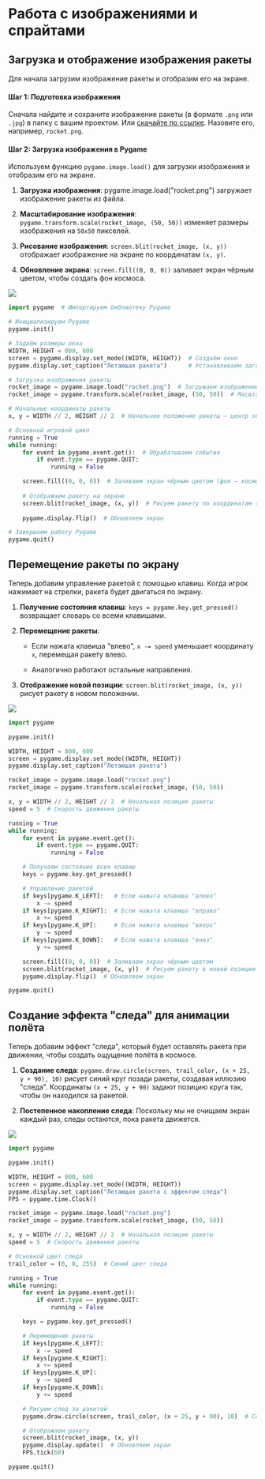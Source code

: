 # Работа с изображениями и спрайтами

## Загрузка и отображение изображения ракеты

Для начала загрузим изображение ракеты и отобразим его на экране. 

#### Шаг 1: Подготовка изображения

Сначала найдите и сохраните изображение ракеты (в формате `.png` или `.jpg`) в папку с вашим проектом. Или [скачайте по ссылке](https://disk.yandex.kz/i/RfBTjDfS_qXfSA). Назовите его, например, `rocket.png`.

#### Шаг 2: Загрузка изображения в Pygame

Используем функцию `pygame.image.load()` для загрузки изображения и отобразим его на экране.

1. **Загрузка изображения**: pygame.image.load("rocket.png") загружает изображение ракеты из файла.

2. **Масштабирование изображения**: `pygame.transform.scale(rocket_image, (50, 50))` изменяет размеры изображения на `50x50` пикселей.

3. **Рисование изображения**: `screen.blit(rocket_image, (x, y))` отображает изображение на экране по координатам `(x, y)`.

4. **Обновление экрана**: `screen.fill((0, 0, 0))` заливает экран чёрным цветом, чтобы создать фон космоса.

<div>
    <img src="images/py-2-1.png">
</div>

```python
import pygame  # Импортируем библиотеку Pygame

# Инициализируем Pygame
pygame.init()

# Задаём размеры окна
WIDTH, HEIGHT = 800, 600
screen = pygame.display.set_mode((WIDTH, HEIGHT))  # Создаём окно
pygame.display.set_caption("Летающая ракета")      # Устанавливаем заголовок окна

# Загрузка изображения ракеты
rocket_image = pygame.image.load("rocket.png")  # Загружаем изображение ракеты
rocket_image = pygame.transform.scale(rocket_image, (50, 50))  # Масштабируем изображение до нужного размера

# Начальные координаты ракеты
x, y = WIDTH // 2, HEIGHT // 2  # Начальное положение ракеты — центр экрана

# Основной игровой цикл
running = True
while running:
    for event in pygame.event.get():  # Обрабатываем события
        if event.type == pygame.QUIT:
            running = False

    screen.fill((0, 0, 0))  # Заливаем экран чёрным цветом (фон — космос)
    
    # Отображаем ракету на экране
    screen.blit(rocket_image, (x, y))  # Рисуем ракету по координатам (x, y)
    
    pygame.display.flip()  # Обновляем экран

# Завершаем работу Pygame
pygame.quit()
```

## Перемещение ракеты по экрану

Теперь добавим управление ракетой с помощью клавиш. Когда игрок нажимает на стрелки, ракета будет двигаться по экрану.


1. **Получение состояния клавиш**: `keys = pygame.key.get_pressed()` возвращает словарь со всеми клавишами.

2. **Перемещение ракеты**:

    - Если нажата клавиша "влево", `x -= speed` уменьшает координату `x`, перемещая ракету влево.

    - Аналогично работают остальные направления.

3. **Отображение новой позиции**: `screen.blit(rocket_image, (x, y))` рисует ракету в новом положении.

<div>
    <img src="images/py-2-2.png">
</div>

```python
import pygame

pygame.init()

WIDTH, HEIGHT = 800, 600
screen = pygame.display.set_mode((WIDTH, HEIGHT))
pygame.display.set_caption("Летающая ракета")

rocket_image = pygame.image.load("rocket.png")
rocket_image = pygame.transform.scale(rocket_image, (50, 50))

x, y = WIDTH // 2, HEIGHT // 2  # Начальная позиция ракеты
speed = 5  # Скорость движения ракеты

running = True
while running:
    for event in pygame.event.get():
        if event.type == pygame.QUIT:
            running = False

    # Получаем состояние всех клавиш
    keys = pygame.key.get_pressed()

    # Управление ракетой
    if keys[pygame.K_LEFT]:   # Если нажата клавиша "влево"
        x -= speed
    if keys[pygame.K_RIGHT]:  # Если нажата клавиша "вправо"
        x += speed
    if keys[pygame.K_UP]:     # Если нажата клавиша "вверх"
        y -= speed
    if keys[pygame.K_DOWN]:   # Если нажата клавиша "вниз"
        y += speed

    screen.fill((0, 0, 0))  # Заливаем экран чёрным цветом
    screen.blit(rocket_image, (x, y))  # Рисуем ракету в новой позиции
    pygame.display.flip()  # Обновляем экран

pygame.quit()
```

## Создание эффекта "следа" для анимации полёта

Теперь добавим эффект "следа", который будет оставлять ракета при движении, чтобы создать ощущение полёта в космосе.

1. **Создание следа**: `pygame.draw.circle(screen, trail_color, (x + 25, y + 90), 10)` рисует синий круг позади ракеты, создавая иллюзию "следа". Координаты `(x + 25, y + 90)` задают позицию круга так, чтобы он находился за ракетой.

2. **Постепенное накопление следа**: Поскольку мы не очищаем экран каждый раз, следы остаются, пока ракета движется.

<div>
    <img src="images/py-2-3.png">
</div>

```python
import pygame

pygame.init()

WIDTH, HEIGHT = 800, 600
screen = pygame.display.set_mode((WIDTH, HEIGHT))
pygame.display.set_caption("Летающая ракета с эффектом следа")
FPS = pygame.time.Clock()

rocket_image = pygame.image.load("rocket.png")
rocket_image = pygame.transform.scale(rocket_image, (50, 50))

x, y = WIDTH // 2, HEIGHT // 2  # Начальная позиция ракеты
speed = 5  # Скорость движения ракеты

# Основной цвет следа
trail_color = (0, 0, 255)  # Синий цвет следа

running = True
while running:
    for event in pygame.event.get():
        if event.type == pygame.QUIT:
            running = False

    keys = pygame.key.get_pressed()

    # Перемещение ракеты
    if keys[pygame.K_LEFT]:
        x -= speed
    if keys[pygame.K_RIGHT]:
        x += speed
    if keys[pygame.K_UP]:
        y -= speed
    if keys[pygame.K_DOWN]:
        y += speed

    # Рисуем след за ракетой
    pygame.draw.circle(screen, trail_color, (x + 25, y + 90), 10)  # Создаём маленький круг позади ракеты

    # Отображаем ракету
    screen.blit(rocket_image, (x, y))
    pygame.display.update()  # Обновляем экран
    FPS.tick(60)

pygame.quit()
```
